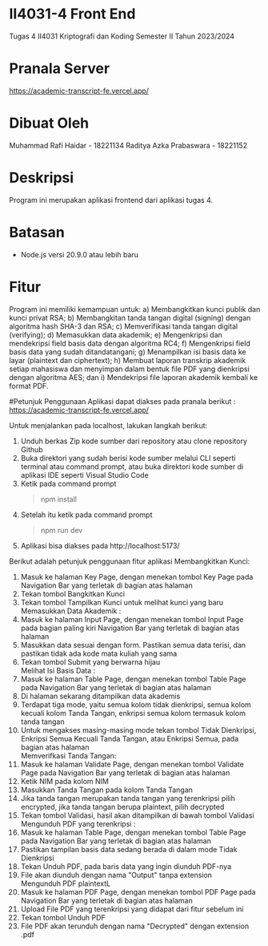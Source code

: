 # II4031-4 Front End
 Tugas 4 II4031 Kriptografi dan Koding Semester II Tahun 2023/2024
# Pranala Server
https://academic-transcript-fe.vercel.app/
# Dibuat Oleh
 Muhammad Rafi Haidar - 18221134
 Raditya Azka Prabaswara - 18221152
# Deskripsi
Program ini merupakan aplikasi frontend dari aplikasi tugas 4.
# Batasan
- Node.js versi 20.9.0 atau lebih baru
# Fitur
Program ini memiliki kemampuan untuk:
a) Membangkitkan kunci publik dan kunci privat RSA;
b) Membangkitan tanda tangan digital (signing) dengan algoritma hash SHA-3 dan RSA;
c) Memverifikasi tanda tangan digital (verifying);
d) Memasukkan data akademik;
e) Mengenkripsi dan mendekripsi field basis data dengan algoritma RC4;
f) Mengenkripsi field basis data yang sudah ditandatangani;
g) Menampilkan isi basis data ke layar (plaintext dan ciphertext);
h) Membuat laporan transkrip akademik setiap mahasiswa dan menyimpan dalam bentuk file PDF yang dienkripsi dengan algoritma AES; dan
i) Mendekripsi file laporan akademik kembali ke format PDF.

#Petunjuk Penggunaan
Aplikasi dapat diakses pada pranala berikut :
https://academic-transcript-fe.vercel.app/

Untuk menjalankan pada localhost, lakukan langkah berikut:
1. Unduh berkas Zip kode sumber dari repository atau clone repository Github
2. Buka direktori yang sudah berisi kode sumber melalui CLI seperti terminal atau command prompt, atau buka direktori kode sumber di aplikasi IDE seperti Visual Studio Code
3. Ketik pada command prompt
   > npm install
4. Setelah itu ketik pada command prompt
   > npm run dev
5. Aplikasi bisa diakses pada http://localhost:5173/

Berikut adalah petunjuk penggunaan fitur aplikasi
Membangkitkan Kunci:  
1. Masuk ke halaman Key Page, dengan menekan tombol Key Page pada Navigation Bar yang terletak di bagian atas halaman
2. Tekan tombol Bangkitkan Kunci
3. Tekan tombol Tampilkan Kunci untuk melihat kunci yang baru  
Memasukkan Data Akademik :  
1. Masuk ke halaman Input Page, dengan menekan tombol Input Page pada bagian paling kiri Navigation Bar yang terletak di bagian atas halaman
2. Masukkan data sesuai dengan form. Pastikan semua data terisi, dan pastikan tidak ada kode mata kuliah yang sama
3. Tekan tombol Submit yang berwarna hijau  
Melihat Isi Basis Data :  
1. Masuk ke halaman Table Page, dengan menekan tombol Table Page pada Navigation Bar yang terletak di bagian atas halaman
2. Di halaman sekarang ditampilkan data akademis
3. Terdapat tiga mode, yaitu semua kolom tidak dienkripsi, semua kolom kecuali kolom Tanda Tangan, enkripsi semua kolom termasuk kolom tanda tangan
4. Untuk mengakses masing-masing mode tekan tombol Tidak Dienkripsi, Enkripsi Semua Kecuali Tanda Tangan, atau Enkripsi Semua, pada bagian atas halaman  
Memverifkasi Tanda Tangan:
1. Masuk ke halaman Validate Page, dengan menekan tombol Validate Page pada Navigation Bar yang terletak di bagian atas halaman
2. Ketik NIM pada kolom NIM
3. Masukkan Tanda Tangan pada kolom Tanda Tangan
4. Jika tanda tangan merupakan tanda tangan yang terenkripsi pilih encrypted, jika tanda tangan berupa plaintext, pilih decrypted
5. Tekan tombol Validasi, hasil akan ditampilkan di bawah tombol Validasi  
Mengunduh PDF yang terenkripsi :  
1. Masuk ke halaman Table Page, dengan menekan tombol Table Page pada Navigation Bar yang terletak di bagian atas halaman
2. Pastikan tampilan basis data sedang berada di dalam mode Tidak Dienkripsi
3. Tekan Unduh PDF, pada baris data yang ingin diunduh PDF-nya
4. File akan diunduh dengan nama "Output" tanpa extension  
Mengunduh PDF plaintextL
1. Masuk ke halaman PDF Page, dengan menekan tombol PDF Page pada Navigation Bar yang terletak di bagian atas halaman
2. Upload File PDF yang terenkripsi yang didapat dari fitur sebelum ini
3. Tekan tombol Unduh PDF
4. File PDF akan terunduh dengan nama "Decrypted" dengan extension .pdf  
